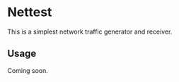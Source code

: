 Nettest
===========================

This is a simplest network traffic generator and receiver.


Usage
--------------------------
Coming soon.